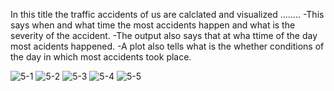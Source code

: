 In this title the traffic accidents of us are calclated and visualized ........
-This says when and what time the most accidents happen and what is the severity of the accident.
-The output also says that at wha ttime of the day most acidents happened.
-A plot also tells what is the whether conditions of the day in which most accidents took place.


![5-1](https://github.com/user-attachments/assets/cb39ca3e-3ba6-4e80-b829-09f8cca0755d)
![5-2](https://github.com/user-attachments/assets/7a154a67-91a4-47d0-a23c-7852d92e923b)
![5-3](https://github.com/user-attachments/assets/4f3d4ac7-f7b9-439e-9a87-fb0096f42112)
![5-4](https://github.com/user-attachments/assets/511385e5-8047-414a-8131-f0547ce7eb95)
![5-5](https://github.com/user-attachments/assets/58089e5e-5ba6-41e6-8ae5-19948db7bb51)
